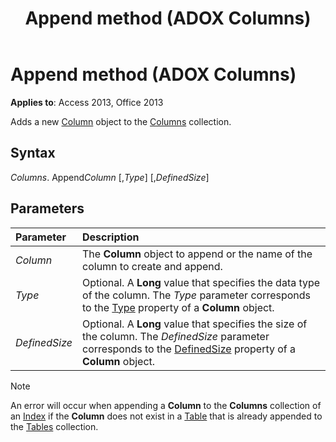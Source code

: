 ﻿---
title: Append method (ADOX Columns)
TOCTitle: Append method (ADOX Columns)
ms:assetid: e256a478-abc0-f15b-fc29-1b52e354144a
ms:mtpsurl: https://msdn.microsoft.com/library/JJ250152(v=office.15)
ms:contentKeyID: 48548285
ms.date: 09/18/2015
mtps_version: v=office.15
---

# Append method (ADOX Columns)

**Applies to**: Access 2013, Office 2013

Adds a new [Column](column-object-adox.md) object to the [Columns](columns-collection-adox.md) collection.

## Syntax

*Columns*. Append*Column* \[,*Type*\] \[,*DefinedSize*\]

## Parameters

|Parameter|Description|
|:--------|:----------|
|*Column* |The **Column** object to append or the name of the column to create and append.|
|*Type* |Optional. A **Long** value that specifies the data type of the column. The *Type* parameter corresponds to the [Type](https://msdn.microsoft.com/library/jj249169\(v=office.15\)) property of a **Column** object.|
|*DefinedSize* |Optional. A **Long** value that specifies the size of the column. The *DefinedSize* parameter corresponds to the [DefinedSize](definedsize-property-adox.md) property of a **Column** object.|


> [!NOTE]
> An error will occur when appending a **Column** to the **Columns** collection of an [Index](index-object-adox.md) if the **Column** does not exist in a [Table](table-object-adox.md) that is already appended to the [Tables](tables-collection-adox.md) collection.


